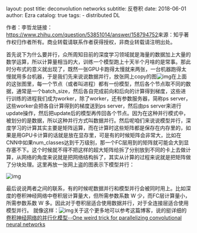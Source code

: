 layout:     post
title:      deconvolution networks 
subtitle:   反卷积
date:       2018-06-01
author:     Ezra
catalog: true
tags:
    - distributed DL

作者：李哲龙链接：<https://www.zhihu.com/question/53851014/answer/158794752>来源：知乎著作权归作者所有。商业转载请联系作者获得授权，非商业转载请注明出处。 

首先说下为什么要并行，众所周知目前的深度学习领域就是海量的数据加上大量的数学运算，所以计算量相当的大，训练一个模型跑上十天半个月啥的是常事。那此时分布式的意义就出现了，既然一张GPU卡跑得太慢就来两张，一台机器跑得太慢就用多台机器，于是我们先来说说数据并行，放张网上copy的图![img](https://pic1.zhimg.com/80/v2-47a5f6f4ac3bcd1c355d604367802231_hd.jpg)在上面的这张图里，每一个节点（或者叫进程）都有一份模型，然后各个节点取不同的数据，通常是一个batch_size，然后各自完成前向和后向的计算得到梯度，这些进行训练的进程我们成为worker，除了worker，还有参数服务器，简称ps server，这些worker会把各自计算得到的梯度送到ps server，然后由ps server来进行update操作，然后把update后的模型再传回各个节点。因为在这种并行模式中，被划分的是数据，所以这种并行方式叫数据并行。然后呢咱们来说说模型并行，深度学习的计算其实主要是矩阵运算，而在计算时这些矩阵都是保存在内存里的，如果是用GPU卡计算的话就是放在显存里，可是有的时候矩阵会非常大，比如在CNN中如果num_classes达到千万级别，那一个FC层用到的矩阵就可能会大到显存塞不下。这个时候就不得不把这样的超大矩阵给拆了分别放到不同的卡上去做计算，从网络的角度来说就是把网络结构拆了，其实从计算的过程来说就是把矩阵做了分块处理。这里再放一张网上盗的图表示下模型并行：

![img](https://pic4.zhimg.com/50/v2-528d241081fb4c35cde7c37c7bd51653_hd.jpg)

最后说说两者之间的联系，有的时候呢数据并行和模型并行会被同时用上。比如深度的卷积神经网络中卷积层计算量大，但所需参数系数 W 少，而FC层计算量小，所需参数系数 W 多。因此对于卷积层适合使用数据并行，对于全连接层适合使用模型并行。 就像这样：![img](https://pic2.zhimg.com/50/v2-9dd973329a244e3269747a91f17662e4_hd.jpg)关于这个更多地可以参考这篇博客，说的挺详细的[卷积神经网络的并行化模型--One weird trick for parallelizing convolutional neural networks](https://link.zhihu.com/?target=http%3A//blog.csdn.net/xsc_c/article/details/42420167) 